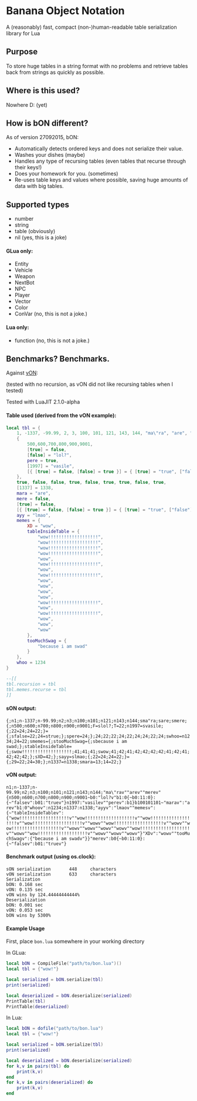 # Banana Object Notation
A (reasonably) fast, compact (non-)human-readable table serialization library for Lua

## Purpose
To store huge tables in a string format with no problems and retrieve tables back from strings as quickly as possible.

## Where is this used?
Nowhere D: (yet)

## How is bON different?
As of version 27092015, bON:
 - Automatically detects ordered keys and does not serialize their value.
 - Washes your dishes (maybe)
 - Handles any type of recursing tables (even tables that recurse through their keys!)
 - Does your homework for you. (sometimes)
 - Re-uses table keys and values where possible, saving huge amounts of data with big tables.

## Supported types
 - number
 - string
 - table (obviously)
 - nil (yes, this is a joke)

#### GLua only:
 - Entity
 - Vehicle
 - Weapon
 - NextBot
 - NPC
 - Player
 - Vector
 - Color
 - ConVar (no, this is not a joke.)

#### Lua only:
 - function (no, this is not a joke.)

## Benchmarks? Benchmarks.
Against [vON](https://github.com/vercas/vON):

(tested with no recursion, as vON did not like recursing tables when I tested)

Tested with LuaJIT 2.1.0-alpha
#### Table used (derived from the vON example):
```lua
local tbl = {
    1, -1337, -99.99, 2, 3, 100, 101, 121, 143, 144, "ma\"ra", "are", "mere",
    {
        500,600,700,800,900,9001,
        [true] = false,
        [false] = "lol?",
        pere = true,
        [1997] = "vasile",
        [{ [true] = false, [false] = true }] = { [true] = "true", ["false"] = false }
    },
    true, false, false, true, false, true, true, false, true,
    [1337] = 1338,
    mara = "are",
    mere = false,
    [true] = false,
    [{ [true] = false, [false] = true }] = { [true] = "true", ["false"] = false },
	ayy = "lmao",
	memes = {
		XD = "wow",
		tableInsideTable = {
			"wow!!!!!!!!!!!!!!!!!!!",
			"wow!!!!!!!!!!!!!!!!!!!",
			"wow!!!!!!!!!!!!!!!!!!!",
			"wow!!!!!!!!!!!!!!!!!!!",
			"wow",
			"wow!!!!!!!!!!!!!!!!!!!",
			"wow",
			"wow!!!!!!!!!!!!!!!!!!!",
			"wow",
			"wow",
			"wow",
			"wow",
			"wow!!!!!!!!!!!!!!!!!!!",
			"wow",
			"wow!!!!!!!!!!!!!!!!!!!",
			"wow",
			"wow",
			"wow"
		},
		tooMuchSwag = {
			"because i am swad"
		}
	},
	whoo = 1234
}

--[[
tbl.recursion = tbl
tbl.memes.recurse = tbl
]]
```

#### sON output:
``{;n1;n-1337;n-99.99;n2;n3;n100;n101;n121;n143;n144;sma"ra;sare;smere;{;n500;n600;n700;n800;n900;n9001;F=slol?;T=22;n1997=svasile;{;22=24;24=22;}={;sfalse=22;24=strue;};spere=24;};24;22;22;24;22;24;24;22;24;swhoo=n1234;24=22;smemes={;stooMuchSwag={;sbecause i am swad;};stableInsideTable={;swow!!!!!!!!!!!!!!!!!!!;41;41;41;swow;41;42;41;42;42;42;42;41;42;41;42;42;42;};sXD=42;};sayy=slmao;{;22=24;24=22;}={;29=22;24=30;};n1337=n1338;smara=13;14=22;}``

#### vON output:
``n1;n-1337;n-99.99;n2;n3;n100;n101;n121;n143;n144;"ma\"rav""arev""merev"{n500;n600;n700;n800;n900;n9001~b0:"lol?v"b1:0{~b0:11:0}:{~"falsev":b01:"truev"}n1997:"vasilev""perev":b1}b100101101~"marav":"arev"b1:0"whoov":n1234;n1337:n1338;"ayyv":"lmaov""memesv":{~"tableInsideTablev":{"wow!!!!!!!!!!!!!!!!!!!v""wow!!!!!!!!!!!!!!!!!!!v""wow!!!!!!!!!!!!!!!!!!!v""wow!!!!!!!!!!!!!!!!!!!v""wowv""wow!!!!!!!!!!!!!!!!!!!v""wowv""wow!!!!!!!!!!!!!!!!!!!v""wowv""wowv""wowv""wowv""wow!!!!!!!!!!!!!!!!!!!v""wowv""wow!!!!!!!!!!!!!!!!!!!v""wowv""wowv""wowv"}"XDv":"wowv""tooMuchSwagv":{"because i am swadv"}}"merev":b0{~b0:11:0}:{~"falsev":b01:"truev"}``

#### Benchmark output (using os.clock):
```
sON serialization       448     characters
vON serialization       633     characters
Serialization
bON: 0.168 sec
vON: 0.135 sec
vON wins by 124.44444444444%
Deserialization
bON: 0.001 sec
vON: 0.053 sec
bON wins by 5300%
```

#### Example Usage
First, place ``bon.lua`` somewhere in your working directory

In GLua:
```lua
local bON = CompileFile("path/to/bon.lua")()
local tbl = {"wow!"}

local serialized = bON.serialize(tbl)
print(serialized)

local deserialized = bON.deserialize(serialized)
PrintTable(tbl)
PrintTable(deserialized)
```

In Lua:
```lua
local bON = dofile("path/to/bon.lua")
local tbl = {"wow!"}

local serialized = bON.serialize(tbl)
print(serialized)

local deserialized = bON.deserialize(serialized)
for k,v in pairs(tbl) do
    print(k,v)
end
for k,v in pairs(deserialized) do
    print(k,v)
end
```
